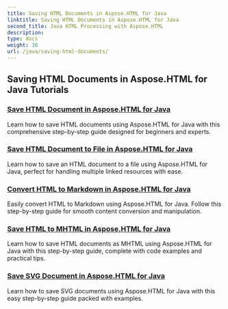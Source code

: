 ```yaml
---
title: Saving HTML Documents in Aspose.HTML for Java
linktitle: Saving HTML Documents in Aspose.HTML for Java
second_title: Java HTML Processing with Aspose.HTML
description: 
type: docs
weight: 30
url: /java/saving-html-documents/
---
```


## Saving HTML Documents in Aspose.HTML for Java Tutorials
### [Save HTML Document in Aspose.HTML for Java](./save-html-document/)
Learn how to save HTML documents using Aspose.HTML for Java with this comprehensive step-by-step guide designed for beginners and experts.
### [Save HTML Document to File in Aspose.HTML for Java](./save-html-to-file/)
Learn how to save an HTML document to a file using Aspose.HTML for Java, perfect for handling multiple linked resources with ease.
### [Convert HTML to Markdown in Aspose.HTML for Java](./convert-html-to-markdown/)
Easily convert HTML to Markdown using Aspose.HTML for Java. Follow this step-by-step guide for smooth content conversion and manipulation.
### [Save HTML to MHTML in Aspose.HTML for Java](./save-html-to-mhtml/)
Learn how to save HTML documents as MHTML using Aspose.HTML for Java with this step-by-step guide, complete with code examples and practical tips.
### [Save SVG Document in Aspose.HTML for Java](./save-svg-document/)
Learn how to save SVG documents using Aspose.HTML for Java with this easy step-by-step guide packed with examples.